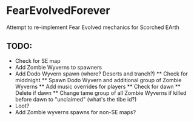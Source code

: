 # FearEvolvedForever

Attempt to re-implement Fear Evolved mechanics for Scorched EArth

## TODO:
* Check for SE map
* Add Zombie Wyverns to spawners
* Add Dodo Wyvern spawn (where? Deserts and tranch?)
** Check for middnight 
** Spawn Dodo Wyvern and additional group of Zombie Wyverns
** Add music overrides for players
** Check for dawn
** Delete if dawn
** Change tame group of all Zombie Wyverns if killed before dawn to "unclaimed" (what's the tibe id?)
* Loot?
* Add Zombie wyverns spawns for non-SE maps?
